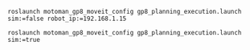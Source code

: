     roslaunch motoman_gp8_moveit_config gp8_planning_execution.launch sim:=false robot_ip:=192.168.1.15

    roslaunch motoman_gp8_moveit_config gp8_planning_execution.launch sim:=true
